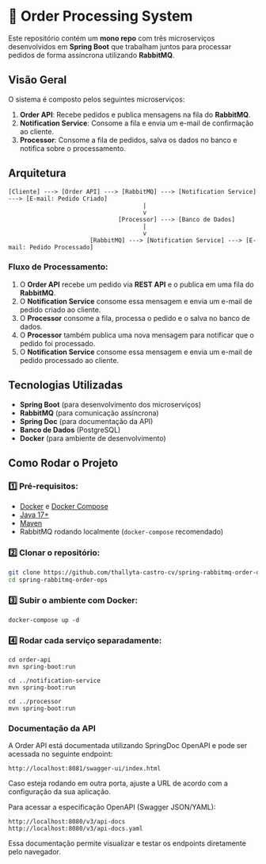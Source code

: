 # 🛒 Order Processing System

Este repositório contém um **mono repo** com três microserviços desenvolvidos em **Spring Boot** que trabalham juntos para processar pedidos de forma assíncrona utilizando **RabbitMQ**.

## Visão Geral

O sistema é composto pelos seguintes microserviços:

1. **Order API**: Recebe pedidos e publica mensagens na fila do **RabbitMQ**.
2. **Notification Service**: Consome a fila e envia um e-mail de confirmação ao cliente.
3. **Processor**: Consome a fila de pedidos, salva os dados no banco e notifica sobre o processamento.

## Arquitetura

```plaintext
[Cliente] ---> [Order API] ---> [RabbitMQ] ---> [Notification Service] ---> [E-mail: Pedido Criado]
                                      |
                                      v
                               [Processor] ---> [Banco de Dados]
                                      |
                                      v
                       [RabbitMQ] ---> [Notification Service] ---> [E-mail: Pedido Processado]

````
### Fluxo de Processamento:

1. O **Order API** recebe um pedido via **REST API** e o publica em uma fila do **RabbitMQ**.
2. O **Notification Service** consome essa mensagem e envia um e-mail de pedido criado ao cliente.
3. O **Processor** consome a fila, processa o pedido e o salva no banco de dados.
4. O **Processor** também publica uma nova mensagem para notificar que o pedido foi processado.
5. O **Notification Service** consome essa mensagem e envia um e-mail de pedido processado ao cliente.


## Tecnologias Utilizadas

- **Spring Boot** (para desenvolvimento dos microserviços)
- **RabbitMQ** (para comunicação assíncrona)
- **Spring Doc** (para documentação da API)
- **Banco de Dados** (PostgreSQL)
- **Docker** (para ambiente de desenvolvimento)

## Como Rodar o Projeto

### 1️⃣ Pré-requisitos:

- [Docker](https://www.docker.com/) e [Docker Compose](https://docs.docker.com/compose/)
- [Java 17+](https://adoptopenjdk.net/)
- [Maven](https://maven.apache.org/)
- RabbitMQ rodando localmente (`docker-compose` recomendado)

### 2️⃣ Clonar o repositório:

```sh
git clone https://github.com/thallyta-castro-cv/spring-rabbitmq-order-ops.git
cd spring-rabbitmq-order-ops
````

### 3️⃣ Subir o ambiente com Docker:


````
docker-compose up -d
````

### 4️⃣ Rodar cada serviço separadamente:
````
cd order-api
mvn spring-boot:run

cd ../notification-service
mvn spring-boot:run

cd ../processor
mvn spring-boot:run
````

### Documentação da API
A Order API está documentada utilizando SpringDoc OpenAPI e pode ser acessada no seguinte endpoint:

````
http://localhost:8081/swagger-ui/index.html
````

Caso esteja rodando em outra porta, ajuste a URL de acordo com a configuração da sua aplicação.

Para acessar a especificação OpenAPI (Swagger JSON/YAML):
````
http://localhost:8080/v3/api-docs
http://localhost:8080/v3/api-docs.yaml
````

Essa documentação permite visualizar e testar os endpoints diretamente pelo navegador.


